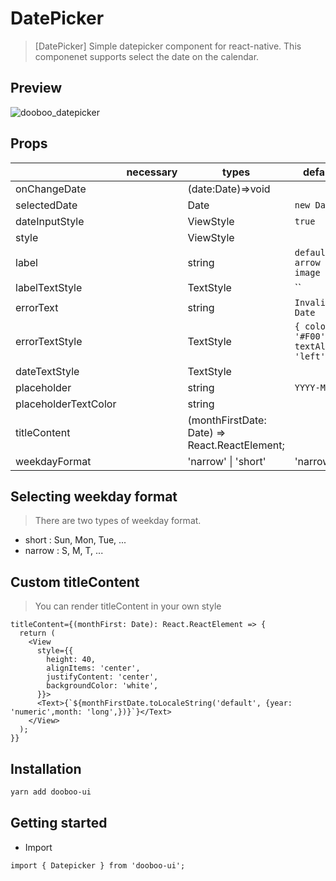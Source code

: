 # DatePicker

> [DatePicker] Simple datepicker component for react-native. This componenet supports select the date on the calendar.

## Preview

![dooboo_datepicker](https://user-images.githubusercontent.com/38123162/92732197-11b42100-f3b1-11ea-9c11-ac9dd7aec5e5.gif)

## Props

|                      | necessary | types                                         | default                                |
| -------------------- | --------- | --------------------------------------------- | -------------------------------------- |
| onChangeDate         |           | (date:Date)=>void                             |                                        |
| selectedDate         |           | Date                                          | `new Date()`                           |
| dateInputStyle       |           | ViewStyle                                     | `true`                                 |
| style                |           | ViewStyle                                     |                                        |
| label                |           | string                                        | `default arrow image`                  |
| labelTextStyle       |           | TextStyle                                     | ``                                     |
| errorText            |           | string                                        | `Invalid Date`                         |
| errorTextStyle       |           | TextStyle                                     | `{ color: '#F00', textAlign: 'left' }` |
| dateTextStyle        |           | TextStyle                                     |
| placeholder          |           | string                                        | `YYYY-MM-DD`                           |
| placeholderTextColor |           | string                                        |                                        |
| titleContent         |           | (monthFirstDate: Date) => React.ReactElement; |                                        |
| weekdayFormat        |           | 'narrow' \| 'short'                           | 'narrow'                               |

## Selecting weekday format

> There are two types of weekday format.

- short : Sun, Mon, Tue, ...
- narrow : S, M, T, ...

## Custom titleContent

> You can render titleContent in your own style

```tsx
titleContent={(monthFirst: Date): React.ReactElement => {
  return (
    <View
      style={{
        height: 40,
        alignItems: 'center',
        justifyContent: 'center',
        backgroundColor: 'white',
      }}>
      <Text>{`${monthFirstDate.toLocaleString('default', {year: 'numeric',month: 'long',})}`}</Text>
    </View>
  );
}}
```

## Installation

```sh
yarn add dooboo-ui
```

## Getting started

- Import

```tsx
import { Datepicker } from 'dooboo-ui';
```
